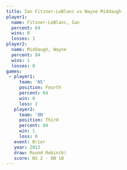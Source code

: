 ```yaml
---
title: Ian Fitzner-LeBlanc vs Wayne Middaugh
player1:                    
  name: Fitzner-LeBlanc, Ian
  percent: 64               
  wins: 0                   
  losses: 1                 
player2:                    
  name: Middaugh, Wayne     
  percent: 84               
  wins: 1                   
  losses: 0                 
games:
 - player1:          
     team: 'NS'      
     position: Fourth
     percent: 64     
     win: 0          
     loss: 1         
   player2:         
     team: 'ON'     
     position: Third
     percent: 84    
     win: 1         
     loss: 0        
   event: Brier        
   year: 2013          
   draw: Round Robin(6)
   score: NS 2 - ON 10 
---
```

